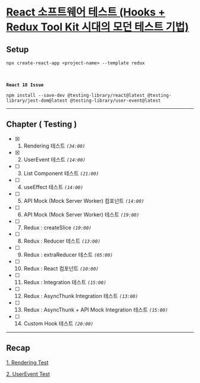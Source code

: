 # [React 소프트웨어 테스트 (Hooks + Redux Tool Kit 시대의 모던 테스트 기법)](https://www.udemy.com/course/reacthooksreduxtoolkit/)

## Setup

    npx create-react-app <project-name> --template redux

<br />

**`React 18 Issue`**

    npm install --save-dev @testing-library/react@latest @testing-library/jest-dom@latest @testing-library/user-event@latest

---

## Chapter ( Testing )

- [x] 1.  Rendering 테스트 _`(34:00)`_
- [x] 2.  UserEvent 테스트 _`(14:00)`_
- [ ] 3.  List Component 테스트 _`(21:00)`_
- [ ] 4.  useEffect 테스트 _`(14:00)`_
- [ ] 5.  API Mock (Mock Server Worker) 컴포넌트 _`(14:00)`_
- [ ] 6.  API Mock (Mock Server Worker) 테스트 _`(19:00)`_
- [ ] 7.  Redux : createSlice _`(19:00)`_
- [ ] 8.  Redux : Reducer 테스트 _`(13:00)`_
- [ ] 9.  Redux : extraReducer 테스트 _`(05:00)`_
- [ ] 10. Redux : React 컴포넌트 _`(10:00)`_
- [ ] 11. Redux : Integration 테스트 _`(15:00)`_
- [ ] 12. Redux : AsyncThunk Integration 테스트 _`(13:00)`_
- [ ] 13. Redux : AsyncThunk + API Mock Integration 테스트 _`(15:00)`_
- [ ] 14. Custom Hook 테스트 _`(20:00)`_

---

## Recap

[1. Rendering Test](docs/rendering.md)

[2. UserEvent Test](docs/userEvent.md)
